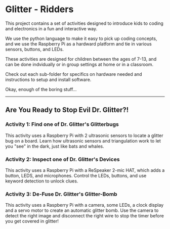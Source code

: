 # Glitter - Ridders

This project contains a set of activities designed to introduce kids to coding and electronics in a fun and interactive way.

We use the python language to make it easy to pick up coding concepts, and we use the Raspberry Pi as a hardward platform and tie in various sensors, buttons, and LEDs.

These activities are designed for children between the ages of 7-13, and can be done indvidually or in group settings at home or in a classroom.

Check out each sub-folder for specifics on hardware needed and instructions to setup and install software.

Okay, enough of the boring stuff...

----

## Are You Ready to Stop Evil Dr. Glitter?!

### Activity 1: Find one of Dr. Glitter's Glitterbugs

This activity uses a Raspberry Pi with 2 ultrasonic sensors to locate a glitter bug on a board. Learn how ultrasonic sensors and triangulation work to let you "see" in the dark, just like bats and whales.

### Activity 2: Inspect one of Dr. Glitter's Devices

This activity uses a Raspberry Pi with a ReSpeaker 2-mic HAT, which adds a button, LEDS, and microphones. Control the LEDs, buttons, and use keyword detection to unlock clues.

### Activity 3: De-Fuse Dr. Glitter's Glitter-Bomb

This activity uses a Raspberry Pi with a camera, some LEDs, a clock display and a servo motor to create an automatic glitter bomb. Use the camera to detect the right image and disconnect the right wire to stop the timer before you get covered in glitter!

